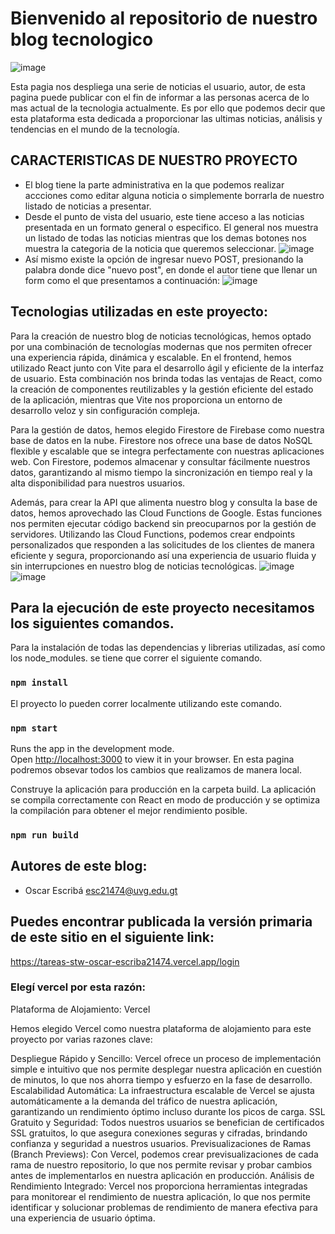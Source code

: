 # Bienvenido al repositorio de nuestro blog tecnologico
![image](https://github.com/OscarEscriba/TareasSTWOscarEscriba21474/assets/128449179/ba49eb6c-357a-4b2b-ae36-6261ca47b0e2)

Esta pagia nos despliega una serie de noticias el usuario, autor, de esta pagina puede publicar 
con el fin de informar a las personas acerca de lo mas actual de la tecnologia actualmente. Es por ello que podemos decir 
que esta plataforma esta dedicada a proporcionar las ultimas noticias, análisis y tendencias en el mundo de la tecnología. 

## CARACTERISTICAS DE NUESTRO PROYECTO
- El blog tiene la parte administrativa en la que podemos realizar accciones como editar alguna noticia o simplemente borrarla de nuestro listado de noticias a presentar.
- Desde el punto de vista del usuario, este tiene acceso a las noticias presentada en un formato general o especifico. El general nos muestra un listado de todas las noticias mientras que los demas botones nos muestra la categoria de la noticia que queremos seleccionar. 
![image](https://github.com/OscarEscriba/TareasSTWOscarEscriba21474/assets/128449179/58ef25a3-f4f2-497b-bd89-fddd43417374)
- Así mismo existe la opción de ingresar nuevo POST, presionando la palabra donde dice "nuevo post", en donde el autor tiene que llenar un form como el que presentamos a continuación:
![image](https://github.com/OscarEscriba/TareasSTWOscarEscriba21474/assets/128449179/6deda9f8-81d8-4c95-a682-740678594925)

## Tecnologias utilizadas en este proyecto: 
Para la creación de nuestro blog de noticias tecnológicas, hemos optado por una combinación de tecnologías modernas que nos permiten ofrecer una experiencia rápida, dinámica y escalable. En el frontend, hemos utilizado React junto con Vite para el desarrollo ágil y eficiente de la interfaz de usuario. Esta combinación nos brinda todas las ventajas de React, como la creación de componentes reutilizables y la gestión eficiente del estado de la aplicación, mientras que Vite nos proporciona un entorno de desarrollo veloz y sin configuración compleja.

Para la gestión de datos, hemos elegido Firestore de Firebase como nuestra base de datos en la nube. Firestore nos ofrece una base de datos NoSQL flexible y escalable que se integra perfectamente con nuestras aplicaciones web. Con Firestore, podemos almacenar y consultar fácilmente nuestros datos, garantizando al mismo tiempo la sincronización en tiempo real y la alta disponibilidad para nuestros usuarios.

Además, para crear la API que alimenta nuestro blog y consulta la base de datos, hemos aprovechado las Cloud Functions de Google. Estas funciones nos permiten ejecutar código backend sin preocuparnos por la gestión de servidores. Utilizando las Cloud Functions, podemos crear endpoints personalizados que responden a las solicitudes de los clientes de manera eficiente y segura, proporcionando así una experiencia de usuario fluida y sin interrupciones en nuestro blog de noticias tecnológicas.
![image](https://github.com/OscarEscriba/TareasSTWOscarEscriba21474/assets/128449179/de1dcec3-2c22-4f31-a9ec-188ded7a8749) ![image](https://github.com/OscarEscriba/TareasSTWOscarEscriba21474/assets/128449179/199db943-03c9-4654-abb6-5c651ee3b6db)

## Para la ejecución de este proyecto necesitamos los siguientes comandos.
Para la instalación de todas las dependencias y librerias utilizadas, así como los node_modules. se tiene que correr el siguiente comando.
### `npm install`

El proyecto lo pueden correr localmente utilizando este comando.
### `npm start`
Runs the app in the development mode.\
Open [http://localhost:3000](http://localhost:3000) to view it in your browser.
En esta pagina podremos obsevar todos los cambios que realizamos de manera local.

Construye la aplicación para producción en la carpeta build.
La aplicación se compila correctamente con React en modo de producción y se optimiza la compilación para obtener el mejor rendimiento posible.
### `npm run build`

## Autores de este blog:
- Oscar Escribá esc21474@uvg.edu.gt

## Puedes encontrar publicada la versión primaria de este sitio en el siguiente link:
https://tareas-stw-oscar-escriba21474.vercel.app/login

### Elegí vercel por esta razón: 
Plataforma de Alojamiento: Vercel

Hemos elegido Vercel como nuestra plataforma de alojamiento para este proyecto por varias razones clave:

Despliegue Rápido y Sencillo: Vercel ofrece un proceso de implementación simple e intuitivo que nos permite desplegar nuestra aplicación en cuestión de minutos, lo que nos ahorra tiempo y esfuerzo en la fase de desarrollo.
Escalabilidad Automática: La infraestructura escalable de Vercel se ajusta automáticamente a la demanda del tráfico de nuestra aplicación, garantizando un rendimiento óptimo incluso durante los picos de carga.
SSL Gratuito y Seguridad: Todos nuestros usuarios se benefician de certificados SSL gratuitos, lo que asegura conexiones seguras y cifradas, brindando confianza y seguridad a nuestros usuarios.
Previsualizaciones de Ramas (Branch Previews): Con Vercel, podemos crear previsualizaciones de cada rama de nuestro repositorio, lo que nos permite revisar y probar cambios antes de implementarlos en nuestra aplicación en producción.
Análisis de Rendimiento Integrado: Vercel nos proporciona herramientas integradas para monitorear el rendimiento de nuestra aplicación, lo que nos permite identificar y solucionar problemas de rendimiento de manera efectiva para una experiencia de usuario óptima.





